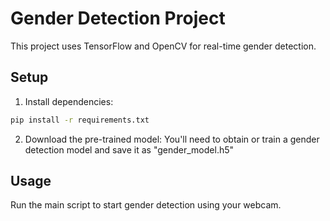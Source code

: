 # Gender Detection Project

This project uses TensorFlow and OpenCV for real-time gender detection.

## Setup

1. Install dependencies:
```bash
pip install -r requirements.txt
```

2. Download the pre-trained model:
You'll need to obtain or train a gender detection model and save it as "gender_model.h5"

## Usage
Run the main script to start gender detection using your webcam.

